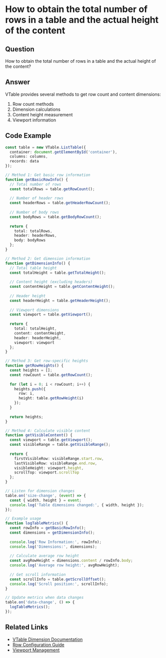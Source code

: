 # How to obtain the total number of rows in a table and the actual height of the content

## Question

How to obtain the total number of rows in a table and the actual height of the content?

## Answer

VTable provides several methods to get row count and content dimensions:
1. Row count methods
2. Dimension calculations
3. Content height measurement
4. Viewport information

## Code Example

```typescript
const table = new VTable.ListTable({
  container: document.getElementById('container'),
  columns: columns,
  records: data
});

// Method 1: Get basic row information
function getBasicRowInfo() {
  // Total number of rows
  const totalRows = table.getRowCount();
  
  // Number of header rows
  const headerRows = table.getHeaderRowCount();
  
  // Number of body rows
  const bodyRows = table.getBodyRowCount();
  
  return {
    total: totalRows,
    header: headerRows,
    body: bodyRows
  };
}

// Method 2: Get dimension information
function getDimensionInfo() {
  // Total table height
  const totalHeight = table.getTotalHeight();
  
  // Content height (excluding headers)
  const contentHeight = table.getContentHeight();
  
  // Header height
  const headerHeight = table.getHeaderHeight();
  
  // Viewport dimensions
  const viewport = table.getViewport();
  
  return {
    total: totalHeight,
    content: contentHeight,
    header: headerHeight,
    viewport: viewport
  };
}

// Method 3: Get row-specific heights
function getRowHeights() {
  const heights = [];
  const rowCount = table.getRowCount();
  
  for (let i = 0; i < rowCount; i++) {
    heights.push({
      row: i,
      height: table.getRowHeight(i)
    });
  }
  
  return heights;
}

// Method 4: Calculate visible content
function getVisibleContent() {
  const viewport = table.getViewport();
  const visibleRange = table.getVisibleRange();
  
  return {
    firstVisibleRow: visibleRange.start.row,
    lastVisibleRow: visibleRange.end.row,
    visibleHeight: viewport.height,
    scrollTop: viewport.scrollTop
  };
}

// Listen for dimension changes
table.on('size-change', (event) => {
  const { width, height } = event;
  console.log('Table dimensions changed:', { width, height });
});

// Example usage
function logTableMetrics() {
  const rowInfo = getBasicRowInfo();
  const dimensions = getDimensionInfo();
  
  console.log('Row Information:', rowInfo);
  console.log('Dimensions:', dimensions);
  
  // Calculate average row height
  const avgRowHeight = dimensions.content / rowInfo.body;
  console.log('Average row height:', avgRowHeight);
  
  // Get scroll information
  const scrollInfo = table.getScrollOffset();
  console.log('Scroll position:', scrollInfo);
}

// Update metrics when data changes
table.on('data-change', () => {
  logTableMetrics();
});
```

## Related Links

- [VTable Dimension Documentation](https://visactor.io/vtable/guide/basic_concept/dimensions)
- [Row Configuration Guide](https://visactor.io/vtable/guide/basic_concept/rows)
- [Viewport Management](https://visactor.io/vtable/guide/basic_concept/viewport)